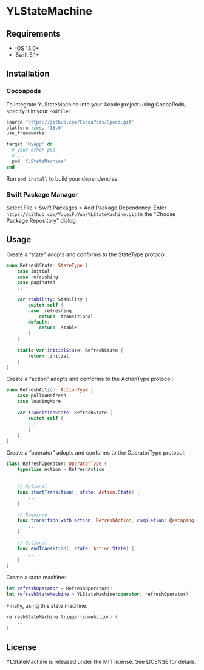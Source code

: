 # YLStateMachine
## Requirements

* iOS 13.0+
* Swift 5.1+



## Installation

### Cocoapods

To integrate YLStateMachine into your Xcode project using CocoaPods, specify it in your `Podfile`:

```ruby
source 'https://github.com/CocoaPods/Specs.git'
platform :ios, '13.0'
use_frameworks!

target 'MyApp' do
  # your other pod
  # ...
  pod 'YLStateMachine'
end
```

Run `pod install` to build your dependencies.



### Swift Package Manager

Select File > Swift Packages > Add Package Dependency. Enter `https://github.com/YuLeiFuYun/YLStateMachine.git` in the "Choose Package Repository" dialog.



## Usage

Create a “state" adopts and conforms to the StateType protocol:

```swift
enum RefreshState: StateType {
    case initial
    case refreshing
    case paginated
	...
    
    var stability: Stability {
        switch self {
        case .refreshing:
            return .transitional
        default:
            return .stable
        }
    }
    
    static var initialState: RefreshState {
        return .initial
    }
}
```

Create a “action” adopts and conforms to the ActionType protocol:

```swift
enum RefreshAction: ActionType {
    case pullToRefresh
    case loadingMore
    
    var transitionState: RefreshState {
        switch self {
        ...
        }
    }
}
```

Create a “operator” adopts and conforms to the OperatorType protocol:

```swift
class RefreshOperator: OperatorType {
    typealias Action = RefreshAction
    ...
    
    // Optional
    func startTransition(_ state: Action.State) {
        ...
    }
    
    // Required
    func transition(with action: RefreshAction, completion: @escaping (RefreshState) -> Void) {
        ...
    }
    
    // Optional
    func endTransition(_ state: Action.State) {
        ...
    }
}
```

Create a state machine:

```swift
let refreshOperator = RefreshOperator()
let refreshStateMachine = YLStateMachine(operator: refreshOperator)
```

Finally, using this state machine.

```swift
refreshStateMachine.trigger(someAction) {
    ...
}
```



## License

YLStateMachine is released under the MIT license. See LICENSE for details.